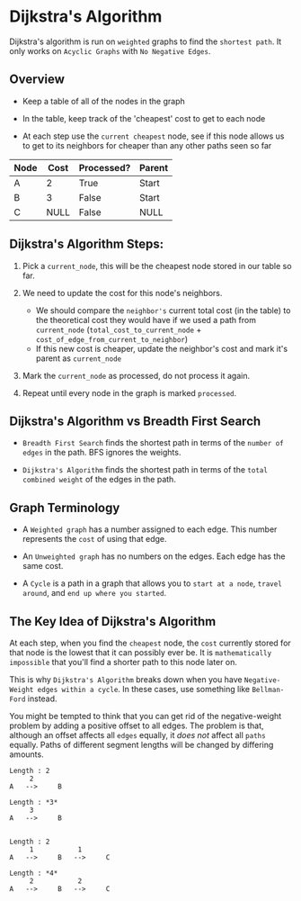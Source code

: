 # Dijkstra's Algorithm

Dijkstra's algorithm is run on `weighted` graphs to find the `shortest path`.
It only works on `Acyclic Graphs` with `No Negative Edges`.

## Overview

- Keep a table of all of the nodes in the graph

- In the table, keep track of the 'cheapest' cost to get to each node

- At each step use the `current cheapest` node, see if this node allows us to get to its neighbors for cheaper than any other paths seen so far

| Node | Cost | Processed? | Parent |
| --- | --- | --- | --- |
| A | 2 | True | Start |
| B | 3 | False | Start |
| C | NULL | False | NULL |



## Dijkstra's Algorithm Steps:
1. Pick a `current_node`, this will be the cheapest node stored in our table so far.

2. We need to update the cost for this node's neighbors.
    - We should compare the `neighbor's` current total cost (in the table) to the theoretical cost they would have if we used a path from `current_node` (`total_cost_to_current_node` + `cost_of_edge_from_current_to_neighbor`)
    - If this new cost is cheaper, update the neighbor's cost and mark it's parent as `current_node`

3. Mark the `current_node` as processed, do not process it again.

4. Repeat until every node in the graph is marked `processed`.




## Dijkstra's Algorithm vs Breadth First Search
- `Breadth First Search` finds the shortest path in terms of the `number of edges` in the path. BFS ignores the weights.

- `Dijkstra's Algorithm` finds the shortest path in terms of the `total combined weight` of the edges in the path.


## Graph Terminology
- A `Weighted graph` has a number assigned to each edge. This number represents the `cost` of using that edge.
- An `Unweighted graph` has no numbers on the edges. Each edge has the same cost.

- A `Cycle` is a path in a graph that allows you to `start at a node`, `travel around`, and `end up where you started`.



## The Key Idea of Dijkstra's Algorithm
At each step, when you find the `cheapest` node, the `cost` currently stored for that node is the lowest that it can possibly ever be.
It is `mathematically impossible` that you'll find a shorter path to this node later on.

This is why `Dijkstra's Algorithm` breaks down when you have `Negative-Weight edges within a cycle`.
In these cases, use something like `Bellman-Ford` instead.

You might be tempted to think that you can get rid of the negative-weight problem by adding a positive offset to all edges.
The problem is that, although an offset affects all `edges` equally, it *does not* affect all `paths` equally.
Paths of different segment lengths will be changed by differing amounts.

```
Length : 2
     2
A   -->     B

Length : *3*
     3
A   -->     B 


Length : 2
     1           1
A   -->     B   -->     C

Length : *4*
     2           2
A   -->     B   -->     C
```
